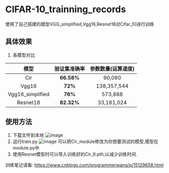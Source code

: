 # CIFAR-10_trainning_records
使用了自己搭建的模型VGG_simplified,Vgg16,Resnet18对Cifar_10进行训练
## 具体效果
1. 各模型对比

|       模型       | 验证集准确率 | 参数数量(运算速度) |
| :--------------: | :----------: | :----------------: |
|       Cir        |  **66.58%**  |       90,080       |
|      Vgg16       |   **72%**    |    138,357,544     |
| Vgg16_simplified |   **76%**    |      573,888       |
|     Resnet18     |  **82.32%**  |     33,161,024     |

## 使用方法
1. 下载文件到本地
![image](https://user-images.githubusercontent.com/50990182/129144452-ad0bf580-90c9-4c3d-b8c0-2053868c6b89.png)
2. 运行train.py
![image](https://user-images.githubusercontent.com/50990182/129144616-a1c5d61b-2459-49a4-93cf-9cac266999f3.png)
可以把Cir_module修改为你想要测试的模型,模型在module.py中
3. 使用Resnet模型时可以导入训练好的Cir_9.pth,以减少训练时间.

训练笔记请看: https://www.cnblogs.com/programmerwang/p/15129658.html



